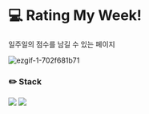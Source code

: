 # 💻 Rating My Week!

일주일의 점수를 남길 수 있는 페이지

![ezgif-1-702f681b71](https://user-images.githubusercontent.com/77870077/161025343-e48b35ed-c7d9-4978-997e-bcb5b2d14c80.gif)

### ✏️ Stack
<div>
  <img src="https://img.shields.io/badge/React-60d3f3?style=for-the-badge&logo=react&logoColor=black">
  <img src="https://img.shields.io/badge/styled Component-c260af?style=for-the-badge&logo=styledcomponents&logoColor=black">
  </div>
